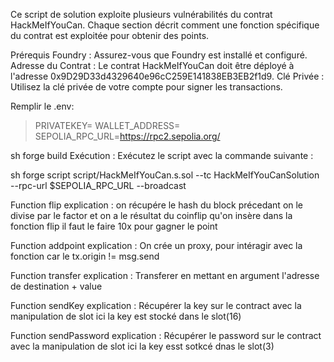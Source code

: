 Ce script de solution exploite plusieurs vulnérabilités du contrat HackMeIfYouCan. Chaque section décrit comment une fonction spécifique du contrat est exploitée pour obtenir des points.

Prérequis
Foundry : Assurez-vous que Foundry est installé et configuré.
Adresse du Contrat : Le contrat HackMeIfYouCan doit être déployé à l'adresse 0x9D29D33d4329640e96cC259E141838EB3EB2f1d9.
Clé Privée : Utilisez la clé privée de votre compte pour signer les transactions.

Remplir le .env: 

>PRIVATEKEY=
>WALLET_ADDRESS=
>SEPOLIA_RPC_URL=https://rpc2.sepolia.org/

sh
forge build
Exécution :
Exécutez le script avec la commande suivante :

sh
forge script script/HackMeIfYouCan.s.sol --tc HackMeIfYouCanSolution --rpc-url $SEPOLIA_RPC_URL --broadcast

Function flip explication : 
on récupére le hash du block précedant 
on le divise par le factor
et on a le résultat du coinflip qu'on insère dans la fonction flip 
il faut le faire 10x pour gagner le point

Function addpoint explication : 
On crée un proxy, pour intéragir avec la fonction car le tx.origin != msg.send

Function transfer explication : 
Transferer en mettant en argument l'adresse de destination + value

Function sendKey explication : 
Récupérer la key sur le contract avec la manipulation de slot 
ici la key est stocké dans le slot(16)

Function sendPassword explication : 
Récupérer le password sur le contract avec la manipulation de slot
ici la key esst sotkcé dnas le slot(3)